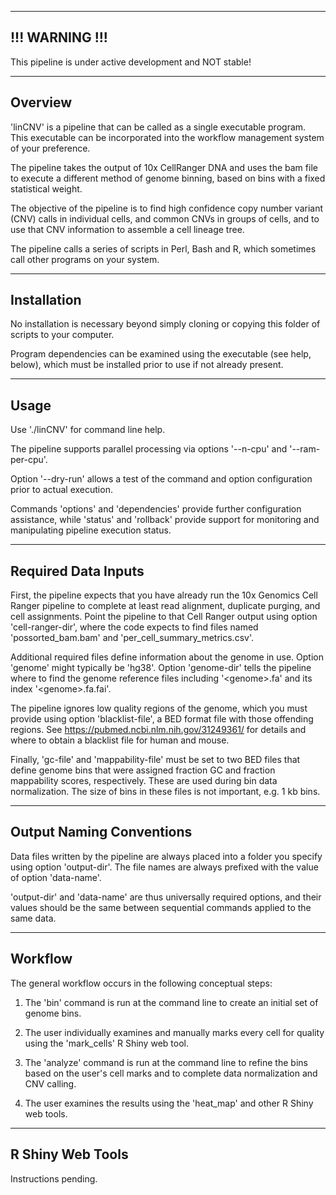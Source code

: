 
-----------------------------------------------------------
!!! WARNING !!!
-----------------------------------------------------------

This pipeline is under active development and NOT stable!

-----------------------------------------------------------
Overview
-----------------------------------------------------------

'linCNV' is a pipeline that can be called as a single
executable program. This executable can be incorporated
into the workflow management system of your preference.

The pipeline takes the output of 10x CellRanger DNA and
uses the bam file to execute a different method of genome
binning, based on bins with a fixed statistical weight.

The objective of the pipeline is to find high confidence
copy number variant (CNV) calls in individual cells, and
common CNVs in groups of cells, and to use that CNV
information to assemble a cell lineage tree.

The pipeline calls a series of scripts in Perl, Bash and R,
which sometimes call other programs on your system.

-----------------------------------------------------------
Installation
-----------------------------------------------------------

No installation is necessary beyond simply cloning or copying
this folder of scripts to your computer.

Program dependencies can be examined using the executable
(see help, below), which must be installed prior to use if
not already present.

-----------------------------------------------------------
Usage
-----------------------------------------------------------

Use './linCNV' for command line help.

The pipeline supports parallel processing via options
'--n-cpu' and '--ram-per-cpu'.

Option '--dry-run' allows a test of the command and
option configuration prior to actual execution.

Commands 'options' and 'dependencies' provide further
configuration assistance, while 'status' and 'rollback'
provide support for monitoring and manipulating pipeline
execution status.

-----------------------------------------------------------
Required Data Inputs
-----------------------------------------------------------

First, the pipeline expects that you have already run the
10x Genomics Cell Ranger pipeline to complete at least
read alignment, duplicate purging, and cell assignments.
Point the pipeline to that Cell Ranger output using option
'cell-ranger-dir', where the code expects to find files
named 'possorted_bam.bam' and 'per_cell_summary_metrics.csv'.

Additional required  files define information about the
genome in use. Option 'genome' might typically be 'hg38'.
Option 'genome-dir' tells the pipeline where to find the
genome reference files including '\<genome\>.fa' and
its index '\<genome\>.fa.fai'.

The pipeline ignores low quality regions of the genome, which
you must provide using option 'blacklist-file', a BED format
file with those offending regions. See
https://pubmed.ncbi.nlm.nih.gov/31249361/ for details and
where to obtain a blacklist file for human and mouse.

Finally, 'gc-file' and 'mappability-file' must be set to
two BED files that define genome bins that were assigned
fraction GC and fraction mappability scores, respectively.
These are used during bin data normalization. The size of
bins in these files is not important, e.g. 1 kb bins.

-----------------------------------------------------------
Output Naming Conventions
-----------------------------------------------------------

Data files written by the pipeline are always placed into
a folder you specify using option 'output-dir'. The file
names are always prefixed with the value of option 'data-name'.

'output-dir' and 'data-name' are thus universally required
options, and their values should be the same between 
sequential commands applied to the same data. 

-----------------------------------------------------------
Workflow
-----------------------------------------------------------

The general workflow occurs in the following conceptual steps:

1) The 'bin' command is run at the command line to create an
initial set of genome bins.

2) The user individually examines and manually marks every cell
for quality using the 'mark_cells' R Shiny web tool.

3) The 'analyze' command is run at the command line to refine
the bins based on the user's cell marks and to complete data
normalization and CNV calling.

4) The user examines the results using the 'heat_map' and other
R Shiny web tools.

-----------------------------------------------------------
R Shiny Web Tools
-----------------------------------------------------------

Instructions pending.

